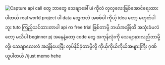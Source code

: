 ![Capture](https://github.com/suhiaing/weather_app_ui/assets/115348141/a296af5c-fa6e-4bdc-9b8f-6be18752bf78)
api call တွေ ဘာတွေ သေချာခေါ် ui ကိုလဲ လှလှလေးဖြစ်အောင်ရေးထားပါတယ်
real world project ပါ
data တွေကလဲ အစစ်ပါ 
ကိုယ့် idea တော့ မဟုတ်ပါဘူး tuto ကြည့်သင်ထားတာပါ
api က free trial ဖြစ်တာမို့ ဘယ်အချိန်ထိ အသုံးခံမလဲတော့ မသိပါ
beginner pj အနေနဲ့တော့ code တွေ အကုန်လုံးကို သေချာနားလည်တာမို့လို့၊ သေချာလေးလဲ အချိန်ပေးပြီး လုပ်နိုင်ခဲ့တာမို့လို့  ကိုယ့်ကိုယ်ကိုယ်အများကြီး ဂုဏ်ယူပါတယ်
//just memo hehe
